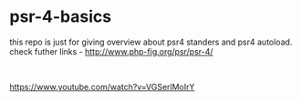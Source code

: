 # psr-4-basics
this repo is just for giving overview about psr4 standers and psr4 autoload.
check futher links - http://www.php-fig.org/psr/psr-4/ 

<br>

https://www.youtube.com/watch?v=VGSerlMoIrY
